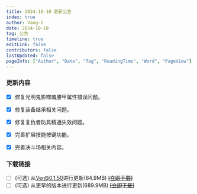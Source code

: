 ```yaml
---
title: 2024-10-10 更新公告
index: true
author: Vang-z
date: 2024-10-10
tag: 公告
timeline: true
editLink: false
contributors: false
lastUpdated: false
pageInfo: ["Author", "Date", "Tag", "ReadingTime", "Word", "PageView"]
---
```


### 更新内容
- [x] 修复<a>光明鬼影噬魂腰甲</a>属性错误问题。
- [x] 修复<a>装备继承</a>相关问题。
- [x] 修复<a>复仇者防具精通</a>失效问题。
- [x] 完善<a>扩展技能按键</a>功能。
- [x] 完善<a>决斗场</a>相关内容。


### 下载链接
- [ ] <a>(可选)</a> 从<a>Ver@0.1.50</a>进行更新(64.9MB) ~~[[立即下载]]()~~
- [ ] <a>(可选)</a> 从<a>更早的版本</a>进行更新(689.9MB) ~~[[立即下载]]()~~

